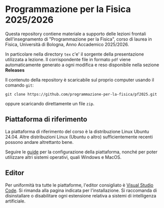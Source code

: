 # Programmazione per la Fisica 2025/2026

Questa repository contiene materiale a supporto delle lezioni frontali
dell'insegnamento di "Programmazione per la Fisica", corso di laurea in Fisica,
Università di Bologna, Anno Accademico 2025/2026.

In particolare nella directory `tex` c'e' il sorgente della presentazione
utilizzata a lezione. Il corrispondente file in formato `pdf` viene
automaticamente generato a ogni modifica e reso disponibile nella sezione
**Releases**

Il contenuto della repository è scaricabile sul proprio computer usando il
comando `git`:

```shell
git clone https://github.com/programmazione-per-la-fisica/pf2025.git
```

oppure scaricando direttamente un file `zip`.

## Piattaforma di riferimento

La piattaforma di riferimento del corso è la distribuzione Linux Ubuntu 24.04.
Altre distribuzioni Linux (Ubuntu o altro) sufficientemente recenti possono
andare altrettanto bene.

Seguire le [guide](https://github.com/programmazione-per-la-fisica/howto) per la
configurazione della piattaforma, nonché per poter utilizzare altri sistemi
operativi, quali Windows e MacOS.

## Editor

Per uniformità tra tutte le piattaforme, l'editor consigliato è [Visual Studio
Code](https://code.visualstudio.com/). Si rimanda alla pagina indicata per
l'installazione. Si raccomanda di disinstallare o disabilitare ogni estensione
relativa a sistemi di intelligenza artificiale.
